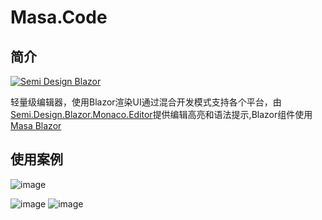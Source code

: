# Masa.Code

## 简介

[![Semi Design Blazor](https://img.shields.io/badge/license-MIT-informational)](LICENSE)

轻量级编辑器，使用Blazor渲染UI通过混合开发模式支持各个平台，由[Semi.Design.Blazor.Monaco.Editor](https://github.com/semi-design-blazor/Semi.Design.Blazor.Monaco.Editor)提供编辑高亮和语法提示,Blazor组件使用[Masa Blazor](https://www.masastack.com/blazor)

## 使用案例

![image](https://user-images.githubusercontent.com/61819790/217766390-4f32db85-b3cd-4cfa-b32e-1b51c65f1809.png)

![image](https://user-images.githubusercontent.com/61819790/217766425-a2674cf5-567e-4ea3-bdc2-a9790b186f4e.png)
![image](https://user-images.githubusercontent.com/61819790/217766554-8a6d3ce6-d182-4a4b-85d3-b7cdcebc2da8.png)
